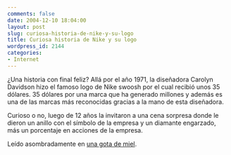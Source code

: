 ```yaml
---
comments: false
date: 2004-12-10 18:04:00
layout: post
slug: curiosa-historia-de-nike-y-su-logo
title: Curiosa historia de Nike y su logo
wordpress_id: 2144
categories:
- Internet
---
```


¿Una historia con final feliz? Allá por el año 1971, la diseñadora Carolyn Davidson hizo el famoso logo de Nike swoosh por el cual recibió unos 35 dólares. 35 dólares por una marca que ha generado millones y además es una de las marcas más reconocidas gracias a la mano de esta diseñadora.





Curioso o no, luego de 12 años la invitaron a una cena sorpresa donde le dieron un anillo con el símbolo de la empresa y un diamante engarzado, más un porcentaje en acciones de la empresa.





Leído asombradamente en [una gota de miel](http://kolmena.typepad.com/buzz/2004/10/nike_y_el_ubicu.html).





 
